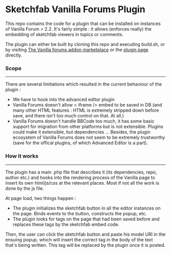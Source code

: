 # Sketchfab Vanilla Forums Plugin

This repo contains the code for a plugin that can be installed on instances of Vanilla Forum > 2.2. It's fairly simple : it allows (enforces really) the embedding of sketchfab viewers in topics or comments.

The plugin can either be built by cloning this repo and executing build.sh, or by visiting [The Vanilla forums addon marketplace](http://vanillaforums.org/addons) or the [plugin page](http://vanillaforums.org/addon/sketchfab-plugin) directly.


### Scope
----

There are several limitations which resulted in the current behaviour of the plugin :

- We have to hook into the advanced editor plugin
- Vanilla Forums doesn't allow < iframe /> embed to be saved in DB (and many other HTML features : HTML is extremely stripped down before save, and there isn't too much control on that. At all.)
- Vanilla Forums doesn't handle BBCode too much, it has some basic support for migration from other platforms but is not extensible. Plugins could make it extensible, but dependencies ... Besides, the plugin ecosystem of Vanilla Forums does not seem to be extremely trustworthy (save for the offical plugins, of which Advanced Editor is a part).


### How it works
----

The plugin has a main .php file that describes it (its dependencies, repo, author etc.) and hooks into the rendering process of the Vanilla page to insert its own html/js/css at the relevant places. Most if not all the work is done by the js file.

At page load, two things happen :

- The plugin initializes the sketchfab button in all the editor instances on the page. Binds events to the button, constructs the popup, etc.
- The plugin looks for tags on the page that had been saved before and replaces these tags by the sketchfab embed code.

Then, the user can click the sketchfab button and paste his model URI in the ensuing popup, which will insert the correct tag in the body of the text that's being written. This tag will be replaced by the plugin once it is posted.
